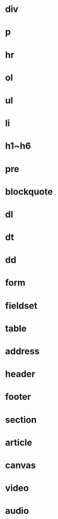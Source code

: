 # div
# p
# hr
# ol
# ul
# li
# h1~h6
# pre
# blockquote
# dl
# dt
# dd
# form
# fieldset
# table
# address
# header
# footer
# section
# article
# canvas
# video
# audio
